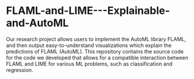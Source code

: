 # FLAML-and-LIME---Explainable-and-AutoML
Our research project allows users to implement the AutoML library FLAML, and then output easy-to-understand visualizations which explain the predictions of FLAML (AutoML). This repository contains the source code for the code we developed that allows for a compatible interaction between FLAML and LIME for various ML problems, such as classification and regression.
